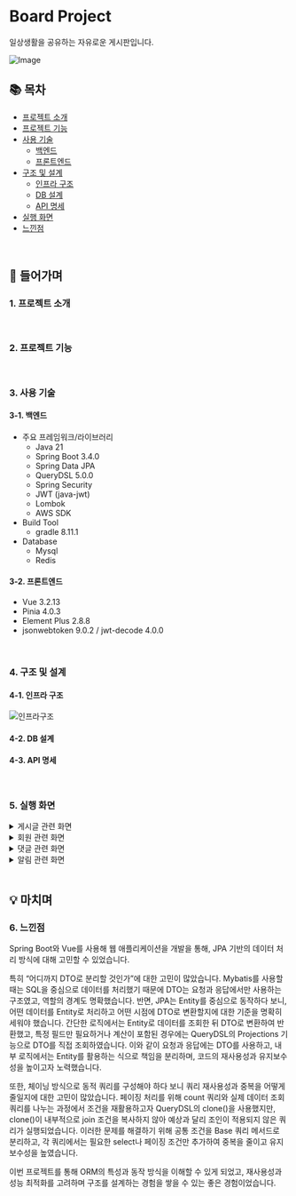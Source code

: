 # Board Project
일상생활을 공유하는 자유로운 게시판입니다.

![Image](https://github.com/user-attachments/assets/53073f40-7ec9-44a9-ac43-ca7f690ca894)


## 📚 목차
- [프로젝트 소개](#1-프로젝트-소개)
- [프로젝트 기능](#2-프로젝트-기능)
- [사용 기술](#3-사용-기술)
  - [백엔드](#3-1-백엔드)
  - [프론트엔드](#3-2-프론트엔드)
- [구조 및 설계](#4-구조-및-설계)
  - [인프라 구조](#4-1-인프라-구조)
  - [DB 설계](#4-2-DB-설계)
  - [API 명세](#4-3-API-명세)
- [실행 화면](#5-실행-화면)
- [느낀점](#6-느낀점)
<br/>

## 📖 들어가며
### 1. 프로젝트 소개
<br/>

### 2. 프로젝트 기능
<br/>

### 3. 사용 기술
#### 3-1. 백엔드 
- 주요 프레임워크/라이브러리
  - Java 21
  - Spring Boot 3.4.0
  - Spring Data JPA
  - QueryDSL 5.0.0
  - Spring Security
  - JWT (java-jwt)
  - Lombok
  - AWS SDK
- Build Tool
  - gradle 8.11.1
- Database
  - Mysql
  - Redis
#### 3-2. 프론트엔드  
- Vue 3.2.13
- Pinia 4.0.3
- Element Plus 2.8.8
- jsonwebtoken 9.0.2 / jwt-decode 4.0.0  
<br/>

### 4. 구조 및 설계
#### 4-1. 인프라 구조
![인프라구조](https://github.com/user-attachments/assets/cf7ed342-2e43-45b8-8143-4c069cc88963)

#### 4-2. DB 설계 
#### 4-3. API 명세 
<br/>

### 5. 실행 화면
<!-- 게시글 토글 -->
<details>
<summary>게시글 관련 화면</summary>
  
**1. 게시글 목록**
   - 제목, 내용, 작성자는 돋보기🔍 아이콘을 이용하여 검색할 수 있다.
   - 한 페이지 당 10개씩 조회된다.<br/>

  *1-1. 전체 게시글 목록*
  ![전체 게시글 목록](https://github.com/user-attachments/assets/53073f40-7ec9-44a9-ac43-ca7f690ca894)
  - 최신 생성 순서대로 전체 게시글 목록을 조회한다. <br>
  
  *1-2. 조회수 Top 게시글 목록*
  ![좋아요Top게시글목록](https://github.com/user-attachments/assets/b4cbb4d4-2ab1-4c34-819d-062849028068)
  - 상단 [조회수 TOP] 메뉴 클릭
  - 조회수가 높은 순서대로 게시글 목록을 조회한다.

  *1-3. 좋아요 Top 게시글 목록*
  ![조회수Top게시글목록](https://github.com/user-attachments/assets/effba0b1-a093-49be-8a3c-e9d488ea2ad0)
  - 상단 [좋아요 TOP] 메뉴 클릭
  - 좋아요 수가 높은 순서대로 게시글 목록을 조회한다.

  *1-4. 내 게시글 목록*
  ![profile](https://github.com/user-attachments/assets/c57f9285-ec72-4c8c-a534-9ee4c89aaf67)
  ![내게시글목록](https://github.com/user-attachments/assets/89228019-831b-470e-83eb-3f2f9baa0862)
  - 상단 [ID] 메뉴 클릭 → [내 게시글 관리] 클릭
  - 계정 사용자가 작성한 게시글 목록이 조회된다.

  *1-5. 내 좋아요 게시글 목록*
  ![profile](https://github.com/user-attachments/assets/c57f9285-ec72-4c8c-a534-9ee4c89aaf67)
  ![내좋아요게시글목록](https://github.com/user-attachments/assets/630d26d4-2b19-48bf-ac0b-52afa8b88fe3)
  - 상단 [ID] 메뉴 클릭 → [내 좋아요 관리] 클릭
  - 계정 사용자가 좋아요를 누른 게시글 목록이 조회된다.

**2. 게시글 생성**
<p align="left">
  <img src="https://github.com/user-attachments/assets/d83a6500-73c8-4273-a8ce-67efe1f91a0f" width="750" alt="게시글생성">
</p>

- 이미지는 AWS S3에 저장된다.

**3. 게시글 상세보기**
<p align="left">
  <img src="https://github.com/user-attachments/assets/38c49ee3-abc4-480c-af10-d668547d31ae" width="750" alt="게시글상세보기">
</p>

- 게시글에 좋아요 버튼을 누를 수 있다.
- 게시글 작성자인 경우, 수정 버튼을 통해 게시글을 수정할 수 있다. (작성자가 아닌 경우, ‘작성자와 일치하지 않습니다.’ 창이 뜬다.)

**4. 게시글 수정**
<p align="left">
  <img src="https://github.com/user-attachments/assets/c01655d2-c658-43fa-b8ec-9cc2b9ef7b8f" width="750" alt="게시글수정">
</p>

**5. 게시글 삭제**
<p align="left">
  <img src="https://github.com/user-attachments/assets/50e37fcc-8c23-47da-a838-fc05658e5302" width="750" alt="게시글삭제">
</p>

- [내 게시글 목록]에서 CheckBox를 이용해 게시글을 다중 삭제할 수 있다.

**6. 좋아요 취소**
<p align="left">
  <img src="https://github.com/user-attachments/assets/63a25bee-d8b3-4ddb-b954-1f517ee80267" width="750" alt="좋아요취소">
</p>

- [내 좋아요 목록]에서 CheckBox를 이용해 좋아요를 다중 취소할 수 있다. 
</details>

<!-- 회원 토글 -->
<details>
<summary>회원 관련 화면</summary>
  
  **1. 회원가입**
  <p align="left">
  <img src="https://github.com/user-attachments/assets/ccfc9130-7ca0-42ca-bba6-22cdc8ad27c5" width="400" alt="회원가입">
  </p>
  
  - 이메일은 중복될 수 없다.
  
  **2. 로그인**
  <p align="left">
  <img src="https://github.com/user-attachments/assets/f1a3a629-0a2a-44f0-b345-5811cdd28a9e" width="400" alt="로그인">
  </p>
  
  - JWT와 Spring Security를 사용하여 로그인을 검증한다.

  **3. 아이디/비밀번호 찾기**
  <p align="left">
  <img src="https://github.com/user-attachments/assets/b1394d26-1144-451f-abe4-5773b95f94f0" width="400" alt="비밀번호찾기"><br/>
  <img src="https://github.com/user-attachments/assets/79861a59-cac9-4b6d-835e-30ce8a0eb819" width="400" alt="아이디찾기">
  </p>

   **4. 회원 정보 상세보기/수정**
  <p align="left">
  <img src="https://github.com/user-attachments/assets/bcc7dbd6-3bac-4b9a-9001-ba2c302d7460" width="400" alt="회원정보상세보기">
  </p>

   **5. 비밀번호 변경**
  <p align="left">
  <img src="https://github.com/user-attachments/assets/1e7d20ea-8b16-42a6-9de6-19ccfec69690" width="400" alt="비밀번호변경">
  </p>
</details>

<!-- 댓글 토글 -->
<details>
<summary>댓글 관련 화면</summary>
  
  **1. 댓글 조회/생성**
  <p align="left">
  <img src="https://github.com/user-attachments/assets/60f237ea-cd55-48e8-a093-5befb0e2179e" width="700" alt="댓글조회및생성">
  </p>

  - [게시글 상세보기] 하단에서 댓글을 등록할 수 있다.
  - 댓글에 대한 답글을 등록할 수 있다.이메일은 중복될 수 없다. 
</details>

<!-- 알림 토글 -->
<details>
<summary>알림 관련 화면</summary>
  
  **1. 알림 목록**
  ![알림 목록](https://github.com/user-attachments/assets/8a250a1c-dd98-489a-aaa9-e8c93126e5cf)

  - 다른 사용자가 게시글에 댓글을 남기면, 게시글 작성자에게 알림이 전송된다.
  - 알림을 클릭하면 해당 [게시글 상세보기]로 이동한다.
</details>
<br/>

## 💡 마치며
### 6. 느낀점
Spring Boot와 Vue를 사용해 웹 애플리케이션을 개발을 통해, JPA 기반의 데이터 처리 방식에 대해 고민할 수 있었습니다.

특히 “어디까지 DTO로 분리할 것인가”에 대한 고민이 많았습니다. Mybatis를 사용할 때는 SQL을 중심으로 데이터를 처리했기 때문에 DTO는 요청과 응답에서만 사용하는 구조였고, 역할의 경계도 명확했습니다. 반면, JPA는 Entity를 중심으로 동작하다 보니, 어떤 데이터를 Entity로 처리하고 어떤 시점에 DTO로 변환할지에 대한 기준을 명확히 세워야 했습니다. 간단한 로직에서는 Entity로 데이터를 조회한 뒤 DTO로 변환하여 반환했고, 특정 필드만 필요하거나 계산이 포함된 경우에는 QueryDSL의 Projections 기능으로 DTO를 직접 조회하였습니다. 이와 같이 요청과 응답에는 DTO를 사용하고, 내부 로직에서는 Entity를 활용하는 식으로 책임을 분리하며, 코드의 재사용성과 유지보수성을 높이고자 노력했습니다.

또한, 체이닝 방식으로 동적 쿼리를 구성해야 하다 보니 쿼리 재사용성과 중복을 어떻게 줄일지에 대한 고민이 많았습니다. 페이징 처리를 위해 count 쿼리와 실제 데이터 조회 쿼리를 나누는 과정에서 조건을 재활용하고자 QueryDSL의 clone()을 사용했지만, clone()이 내부적으로 join 조건을 복사하지 않아 예상과 달리 조인이 적용되지 않은 쿼리가 실행되었습니다. 이러한 문제를 해결하기 위해 공통 조건을 Base 쿼리 메서드로  분리하고, 각 쿼리에서는 필요한 select나 페이징 조건만 추가하여 중복을 줄이고 유지보수성을 높였습니다.

이번 프로젝트를 통해 ORM의 특성과 동작 방식을 이해할 수 있게 되었고, 재사용성과 성능 최적화를 고려하며 구조를 설계하는 경험을 쌓을 수 있는 좋은 경험이었습니다.
